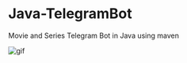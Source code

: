 # Java-TelegramBot
Movie and Series Telegram Bot in Java using maven



![gif](https://user-images.githubusercontent.com/89391453/151678768-a737c1d7-f4ce-44f8-bb38-3be33da3a04a.gif)

